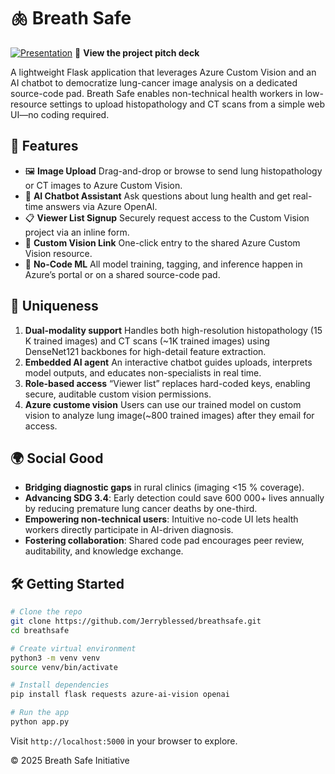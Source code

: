 
# 🫁 Breath Safe

[![Presentation](https://docs.google.com/presentation/d/1r_a98Et5a3CCOZtHDk0O5rNGh_tOkeDCvzrJvdH8OQA/edit?usp=sharing)](https://docs.google.com/presentation/d/1r_a98Et5a3CCOZtHDk0O5rNGh_tOkeDCvzrJvdH8OQA/edit?usp=sharing)
🔗 **View the project pitch deck**

A lightweight Flask application that leverages Azure Custom Vision and an AI chatbot to democratize lung-cancer image analysis on a dedicated source-code pad. Breath Safe enables non-technical health workers in low-resource settings to upload histopathology and CT scans from a simple web UI—no coding required.

## 🚀 Features

* 🖼️ **Image Upload**
  Drag-and-drop or browse to send lung histopathology or CT images to Azure Custom Vision.
* 🤖 **AI Chatbot Assistant**
  Ask questions about lung health and get real-time answers via Azure OpenAI.
* 📋 **Viewer List Signup**
  Securely request access to the Custom Vision project via an inline form.
* 🔗 **Custom Vision Link**
  One-click entry to the shared Azure Custom Vision resource.
* 💾 **No-Code ML**
  All model training, tagging, and inference happen in Azure’s portal or on a shared source-code pad.

## 🎯 Uniqueness

1. **Dual-modality support**
   Handles both high-resolution histopathology (15 K trained images) and CT scans (~1K trained images) using DenseNet121 backbones for high-detail feature extraction.
2. **Embedded AI agent**
   An interactive chatbot guides uploads, interprets model outputs, and educates non-specialists in real time.
3. **Role-based access**
   “Viewer list” replaces hard-coded keys, enabling secure, auditable custom vision permissions.
4. **Azure custome vision**
   Users can use our trained model on custom vision to analyze lung image(~800 trained images) after they email for access.

## 🌍 Social Good

* **Bridging diagnostic gaps** in rural clinics (imaging <15 % coverage).
* **Advancing SDG 3.4**: Early detection could save 600 000+ lives annually by reducing premature lung cancer deaths by one-third.
* **Empowering non-technical users**: Intuitive no-code UI lets health workers directly participate in AI-driven diagnosis.
* **Fostering collaboration**: Shared code pad encourages peer review, auditability, and knowledge exchange.

## 🛠️ Getting Started

```bash
# Clone the repo
git clone https://github.com/Jerryblessed/breathsafe.git
cd breathsafe

# Create virtual environment
python3 -m venv venv
source venv/bin/activate

# Install dependencies
pip install flask requests azure-ai-vision openai

# Run the app
python app.py
```

Visit `http://localhost:5000` in your browser to explore.

© 2025 Breath Safe Initiative
